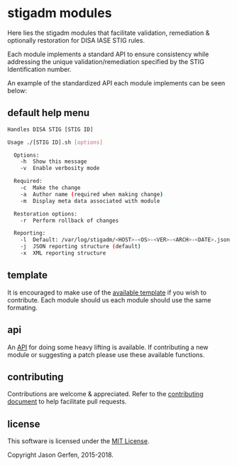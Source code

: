 # stigadm modules

Here lies the stigadm modules that facilitate validation, remediation & optionally restoration for DISA IASE STIG rules.

Each module implements a standard API to ensure consistency while addressing the unique validation/remediation specified by the STIG Identification number.

An example of the standardized API each module implements can be seen below:

## default help menu ##
```sh
Handles DISA STIG [STIG ID]

Usage ./[STIG ID].sh [options]

  Options:
    -h  Show this message
    -v  Enable verbosity mode

  Required:
    -c  Make the change
    -a  Author name (required when making change)
    -m  Display meta data associated with module

  Restoration options:
    -r  Perform rollback of changes

  Reporting:
    -l  Default: /var/log/stigadm/<HOST>-<OS>-<VER>-<ARCH>-<DATE>.json
    -j  JSON reporting structure (default)
    -x  XML reporting structure
```

## template ##
It is encouraged to make use of the [available template](https://github.com/stigadm/stigadm/blob/master/build/template.sh) if you wish to contribute. Each module should us each module should use the same formating.

## api ##
An [API](https://github.com/stigadm/stigadm/wiki/api) for doing some heavy lifting is available. If contributing a new module or suggesting a patch please use these available functions.

## contributing ##
Contributions are welcome & appreciated. Refer to the [contributing document](https://github.com/stigadm/stigadm/blob/master/CONTRIBUTING.md)
to help facilitate pull requests.

## license ##

This software is licensed under the [MIT License](https://github.com/stigadm/stigadm/blob/master/LICENSE).

Copyright Jason Gerfen, 2015-2018.
